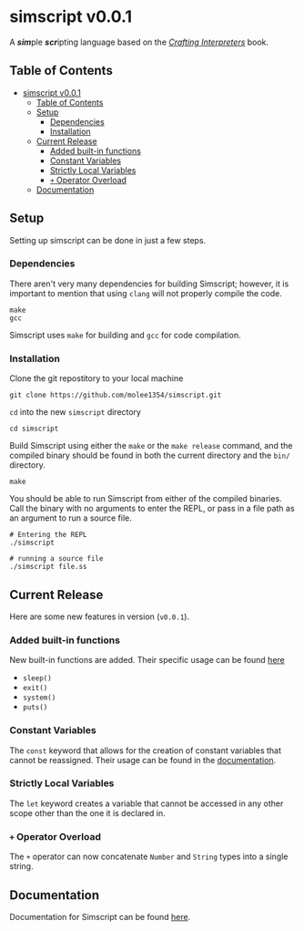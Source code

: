 # simscript v0.0.1

A ***sim***ple ***scr***ipting language based on the [*Crafting Interpreters*](https://craftinginterpreters.com/) book.

## Table of Contents

- [simscript v0.0.1](#simscript-v001)
  - [Table of Contents](#table-of-contents)
  - [Setup](#setup)
    - [Dependencies](#dependencies)
    - [Installation](#installation)
  - [Current Release](#current-release)
    - [Added built-in functions](#added-built-in-functions)
    - [Constant Variables](#constant-variables)
    - [Strictly Local Variables](#strictly-local-variables)
    - [`+` Operator Overload](#-operator-overload)
  - [Documentation](#documentation)

## Setup

Setting up simscript can be done in just a few steps.

### Dependencies

There aren't very many dependencies for building Simscript; however, it is important to mention that using `clang` will not properly compile the code.

```shell
make
gcc
```

Simscript uses `make` for building and `gcc` for code compilation.

### Installation

Clone the git repostitory to your local machine

```shell
git clone https://github.com/molee1354/simscript.git
```

`cd` into the new `simscript` directory

```shell
cd simscript
```

Build Simscript using either the `make` or the `make release` command, and the compiled binary should be found in both the current directory and the `bin/` directory.

```shell
make
```

You should be able to run Simscript from either of the compiled binaries. Call the binary with no arguments to enter the REPL, or pass in a file path as an argument to run a source file.

```shell
# Entering the REPL
./simscript

# running a source file
./simscript file.ss
```

## Current Release

Here are some new features in version (`v0.0.1`).

### Added built-in functions

New built-in functions are added. Their specific usage can be found [here](./docs/functions.md)

- `sleep()`
- `exit()`
- `system()`
- `puts()`

### Constant Variables

The `const` keyword that allows for the creation of constant variables that cannot be reassigned. Their usage can be found in the [documentation](./docs/syntax.md).

### Strictly Local Variables

The `let` keyword creates a variable that cannot be accessed in any other scope other than the one it is declared in.

### `+` Operator Overload

The `+` operator can now concatenate `Number` and `String` types into a single string.

## Documentation

Documentation for Simscript can be found [here](./docs/syntax.md).